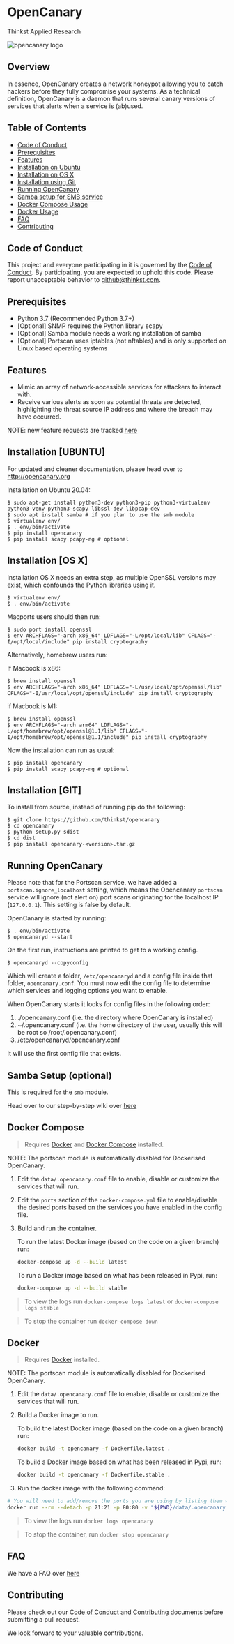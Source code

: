 # OpenCanary
Thinkst Applied Research

![opencanary logo](docs/logo.png)

## Overview

In essence, OpenCanary creates a network honeypot allowing you to catch hackers before they fully compromise your systems. As a technical definition, OpenCanary is a daemon that runs several canary versions of services that alerts when a service is (ab)used.

## Table of Contents
- [Code of Conduct](#code-of-conduct)
- [Prerequisites](#prerequisites)
- [Features](#features)
- [Installation on Ubuntu](#installation-ubuntu)
- [Installation on OS X](#installation-os-x)
- [Installation using Git](#installation-git)
- [Running OpenCanary](#running-opencanary)
- [Samba setup for SMB service](#samba-setup-optional)
- [Docker Compose Usage](#docker-compose)
- [Docker Usage](#docker)
- [FAQ](#faq)
- [Contributing](#contributing)

## Code of Conduct

This project and everyone participating in it is governed by the
[Code of Conduct](https://github.com/thinkst/.github/blob/master/CODE_OF_CONDUCT.md).
By participating, you are expected to uphold this code. Please report unacceptable behavior
to github@thinkst.com.

## Prerequisites

* Python 3.7 (Recommended Python 3.7+)
* [Optional] SNMP requires the Python library scapy
* [Optional] Samba module needs a working installation of samba
* [Optional] Portscan uses iptables (not nftables) and is only supported on Linux based operating systems
## Features

* Mimic an array of network-accessible services for attackers to interact with.
* Receive various alerts as soon as potential threats are detected, highlighting the threat source IP address and where the breach may have occurred.

NOTE: new feature requests are tracked [here](https://github.com/thinkst/opencanary/discussions/categories/feature-requests)

## Installation [UBUNTU]

For updated and cleaner documentation, please head over to http://opencanary.org

Installation on Ubuntu 20.04:

```
$ sudo apt-get install python3-dev python3-pip python3-virtualenv python3-venv python3-scapy libssl-dev libpcap-dev
$ sudo apt install samba # if you plan to use the smb module
$ virtualenv env/
$ . env/bin/activate
$ pip install opencanary
$ pip install scapy pcapy-ng # optional
```
## Installation [OS X]

Installation OS X needs an extra step, as multiple OpenSSL versions
may exist, which confounds the Python libraries using it.

```
$ virtualenv env/
$ . env/bin/activate
```

Macports users should then run:
```
$ sudo port install openssl
$ env ARCHFLAGS="-arch x86_64" LDFLAGS="-L/opt/local/lib" CFLAGS="-I/opt/local/include" pip install cryptography
```

Alternatively, homebrew users run:

If Macbook is x86:
````
$ brew install openssl
$ env ARCHFLAGS="-arch x86_64" LDFLAGS="-L/usr/local/opt/openssl/lib" CFLAGS="-I/usr/local/opt/openssl/include" pip install cryptography
````

if Macbook is M1:
```
$ brew install openssl
$ env ARCHFLAGS="-arch arm64" LDFLAGS="-L/opt/homebrew/opt/openssl@1.1/lib" CFLAGS="-I/opt/homebrew/opt/openssl@1.1/include" pip install cryptography
```

Now the installation can run as usual:
```
$ pip install opencanary
$ pip install scapy pcapy-ng # optional
```
## Installation [GIT]

To install from source, instead of running pip do the following:

```
$ git clone https://github.com/thinkst/opencanary
$ cd opencanary
$ python setup.py sdist
$ cd dist
$ pip install opencanary-<version>.tar.gz
```

## Running OpenCanary

Please note that for the Portscan service, we have added a `portscan.ignore_localhost` setting, which means the Opencanary `portscan` service will ignore (not alert on) port scans originating for the localhost IP (`127.0.0.1`). This setting is false by default.

OpenCanary is started by running:

```
$ . env/bin/activate
$ opencanaryd --start
```

On the first run, instructions are printed to get to a working config.

```
$ opencanaryd --copyconfig
```

Which will create a folder, `/etc/opencanaryd` and a config file inside that folder, `opencanary.conf`. You must now edit the config file to determine which services and logging options you want to enable.

When OpenCanary starts it looks for config files in the following order:

1. ./opencanary.conf (i.e. the directory where OpenCanary is installed)
2. ~/.opencanary.conf (i.e. the home directory of the user, usually this will be root so /root/.opencanary.conf)
3. /etc/opencanaryd/opencanary.conf

It will use the first config file that exists.

## Samba Setup (optional)

This is required for the `smb` module.

Head over to our step-by-step wiki over [here](https://github.com/thinkst/opencanary/wiki/Opencanary-and-Samba)

## Docker Compose

> Requires [Docker](https://docs.docker.com/get-docker/) and [Docker Compose](https://docs.docker.com/compose/install/) installed.

NOTE: The portscan module is automatically disabled for Dockerised OpenCanary.

1. Edit the `data/.opencanary.conf` file to enable, disable or customize the services that will run.

1. Edit the `ports` section of the `docker-compose.yml` file to enable/disable the desired ports based on the services you have enabled in the config file.

1. Build and run the container.

    To run the latest Docker image (based on the code on a given branch) run:
    ```bash
    docker-compose up -d --build latest
    ```
    To run a Docker image based on what has been released in Pypi, run:
    ```bash
    docker-compose up -d --build stable
    ```

> To view the logs run `docker-compose logs latest` or `docker-compose logs stable`

> To stop the container run `docker-compose down`

## Docker

> Requires [Docker](https://docs.docker.com/get-docker/) installed.

NOTE: The portscan module is automatically disabled for Dockerised OpenCanary.

1. Edit the `data/.opencanary.conf` file to enable, disable or customize the services that will run.

1. Build a Docker image to run.

    To build the latest Docker image (based on the code on a given branch) run:

    ```bash
    docker build -t opencanary -f Dockerfile.latest .
    ```

    To build a Docker image based on what has been released in Pypi, run:

    ```bash
    docker build -t opencanary -f Dockerfile.stable .
    ```

1. Run the docker image with the following command:

```bash
# You will need to add/remove the ports you are using by listing them with `-p ##:##`
docker run --rm --detach -p 21:21 -p 80:80 -v "${PWD}/data/.opencanary.conf":"/root/.opencanary.conf" --name opencanary opencanary
```

> To view the logs run `docker logs opencanary`

> To stop the container, run `docker stop opencanary`

## FAQ

We have a FAQ over [here](https://github.com/thinkst/opencanary/wiki)

## Contributing

Please check out our [Code of Conduct](https://github.com/thinkst/.github/blob/master/CODE_OF_CONDUCT.md) and [Contributing](https://github.com/thinkst/.github/blob/master/CONTRIBUTING.md) documents before submitting a pull request.

We look forward to your valuable contributions.
